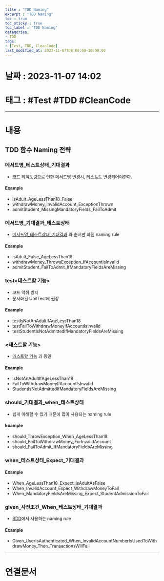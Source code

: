 ```yaml
---
title : "TDD Naming"
excerpt : "TDD Naming"
toc : true
toc_sticky : true
toc_label : "TDD Naming"
categories:
- TDD
tags:
- [Test, TDD, CleanCode]
last_modified_at: 2023-11-07T08:00:00-10:00:00
---
```


# 날짜 : 2023-11-07 14:02

# 태그 : #Test #TDD #CleanCode 
---

# 내용

## TDD 함수 Naming 전략

### 메서드명_테스트상태_기대결과
- 코드 리팩토링으로 인한 메서드명 변경시, 테스트도 변경되어야한다.

#### Example
- isAdult_AgeLessThan18_False
- withdrawMoney_InvalidAccount_ExceptionThrown
- admitStudent_MissingMandatoryFields_FailToAdmit

### 메서드명_기대결과_테스트상태
- [메서드명_테스트상태_기대결과](#메서드명_테스트상태_기대결과) 와 순서만 빠뀐 naming rule

#### Example
- isAdult_False_AgeLessThan18
- withdrawMoney_ThrowsException_IfAccountIsInvalid
- admitStudent_FailToAdmit_IfMandatoryFieldsAreMissing

### test\<테스트할 기능\>
- 코드 악취 방지
- 문서화된 UnitTest에 권장

#### Example
- testIsNotAnAdultIfAgeLessThan18
- testFailToWithdrawMoneyIfAccountIsInvalid
- testStudentIsNotAdmittedIfMandatoryFieldsAreMissing

### <테스트할 기능>
- [테스트할 기능](#test-테스트할-기능-) 과 동일

#### Example
- IsNotAnAdultIfAgeLessThan18
- FailToWithdrawMoneyIfAccountIsInvalid
- StudentIsNotAdmittedIfMandatoryFieldsAreMissing

### should_기대결과_when_테스트상태
- 쉽게 이해할 수 있기 때문에 많이 사용되는 naming rule

#### Example
- should_ThrowException_When_AgeLessThan18
- should_FailToWithdrawMoney_ForInvalidAccount
- should_FailToAdmit_IfMandatoryFieldsAreMissing

### when_테스트상태_Expect_기대결과

#### Example
- When_AgeLessThan18_Expect_isAdultAsFalse
- When_InvalidAccount_Expect_WithdrawMoneyToFail
- When_MandatoryFieldsAreMissing_Expect_StudentAdmissionToFail

### given_사전조건_When_테스트상태_기대결과
- [BDD](../../bdd/bdd-BDD)에서 사용하는 naming rule

#### Example
- Given_UserIsAuthenticated_When_InvalidAccountNumberIsUsedToWithdrawMoney_Then_TransactionsWillFail

---

# 연결문서
